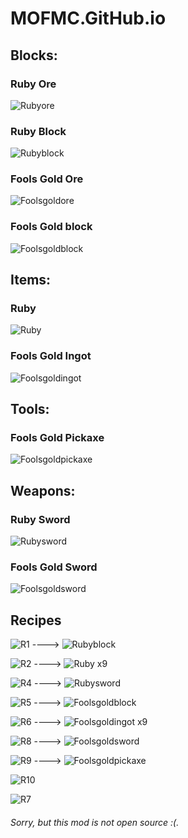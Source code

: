 # MOFMC.GitHub.io
## Blocks:
### Ruby Ore
![Rubyore](https://user-images.githubusercontent.com/83079004/115903280-66347a00-a431-11eb-9bb7-92c7ab8f5473.png)
### Ruby Block
![Rubyblock](https://user-images.githubusercontent.com/83079004/115903312-6b91c480-a431-11eb-9b37-b787e5c6a133.png)
### Fools Gold Ore
![Foolsgoldore](https://user-images.githubusercontent.com/83079004/115903345-73e9ff80-a431-11eb-8241-3908c19332f1.png)
### Fools Gold block
![Foolsgoldblock](https://user-images.githubusercontent.com/83079004/115903357-79474a00-a431-11eb-9987-cb196b35097f.png)
## Items:
### Ruby
![Ruby](https://user-images.githubusercontent.com/83079004/115903423-8cf2b080-a431-11eb-9405-3c52ef6c67a5.png)
### Fools Gold Ingot
![Foolsgoldingot](https://user-images.githubusercontent.com/83079004/115903459-99770900-a431-11eb-982f-cf0bca96c845.png)
## Tools:
### Fools Gold Pickaxe
![Foolsgoldpickaxe](https://user-images.githubusercontent.com/83079004/115903474-9e3bbd00-a431-11eb-9b01-b3c1d48e9434.png)
## Weapons:
### Ruby Sword
![Rubysword](https://user-images.githubusercontent.com/83079004/115903509-aa277f00-a431-11eb-867e-9f8429fb92c8.png)
### Fools Gold Sword
![Foolsgoldsword](https://user-images.githubusercontent.com/83079004/115903522-ae539c80-a431-11eb-8f00-498ee2901578.png)
## Recipes
![R1](https://user-images.githubusercontent.com/83079004/115977455-62464c00-a546-11eb-8e40-9c8966456d66.png) ----> ![Rubyblock](https://user-images.githubusercontent.com/83079004/115977461-7427ef00-a546-11eb-825c-7cd0ea399a5b.png)

![R2](https://user-images.githubusercontent.com/83079004/115977468-8dc93680-a546-11eb-81cb-4a35fb9a868c.png) ----> ![Ruby](https://user-images.githubusercontent.com/83079004/115977472-9588db00-a546-11eb-9b1e-84f9bbaa448c.png) x9

![R4](https://user-images.githubusercontent.com/83079004/115977475-a6d1e780-a546-11eb-9ca1-c24d64805b31.png) ----> ![Rubysword](https://user-images.githubusercontent.com/83079004/115977480-b0f3e600-a546-11eb-9a7e-6ab456a0cd03.png)

![R5](https://user-images.githubusercontent.com/83079004/115977482-b81af400-a546-11eb-8df6-c954e77b794e.png) ----> ![Foolsgoldblock](https://user-images.githubusercontent.com/83079004/115977485-be10d500-a546-11eb-9c47-94fe56dd2cf4.png)

![R6](https://user-images.githubusercontent.com/83079004/115977486-c36e1f80-a546-11eb-9da2-bb0799ad2b2e.png) ----> ![Foolsgoldingot](https://user-images.githubusercontent.com/83079004/115977492-cbc65a80-a546-11eb-8c41-688b1852444a.png) x9

![R8](https://user-images.githubusercontent.com/83079004/115977497-d385ff00-a546-11eb-8a7c-8b985ab9664d.png) ----> ![Foolsgoldsword](https://user-images.githubusercontent.com/83079004/115977504-e1d41b00-a546-11eb-891a-2190a1477d63.png)

![R9](https://user-images.githubusercontent.com/83079004/115977498-d84ab300-a546-11eb-91b9-e732e65b767c.png) ----> ![Foolsgoldpickaxe](https://user-images.githubusercontent.com/83079004/115977508-ea2c5600-a546-11eb-803d-68c0aea2d8c5.png)

![R10](https://user-images.githubusercontent.com/83079004/115977520-003a1680-a547-11eb-9e94-f25f66c203b0.png)

![R7](https://user-images.githubusercontent.com/83079004/115977513-f7494500-a546-11eb-8a7c-a041cd5ec4dd.png)

###### Sorry, but this mod is not open source :(.
